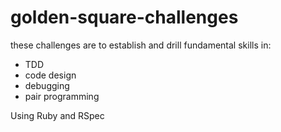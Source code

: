 # golden-square-challenges

these challenges are to establish and drill fundamental skills in: 
 - TDD
 - code design
 - debugging
 - pair programming
 
 Using Ruby and RSpec
